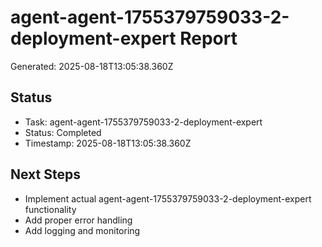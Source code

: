 # agent-agent-1755379759033-2-deployment-expert Report

Generated: 2025-08-18T13:05:38.360Z

## Status
- Task: agent-agent-1755379759033-2-deployment-expert
- Status: Completed
- Timestamp: 2025-08-18T13:05:38.360Z

## Next Steps
- Implement actual agent-agent-1755379759033-2-deployment-expert functionality
- Add proper error handling
- Add logging and monitoring
